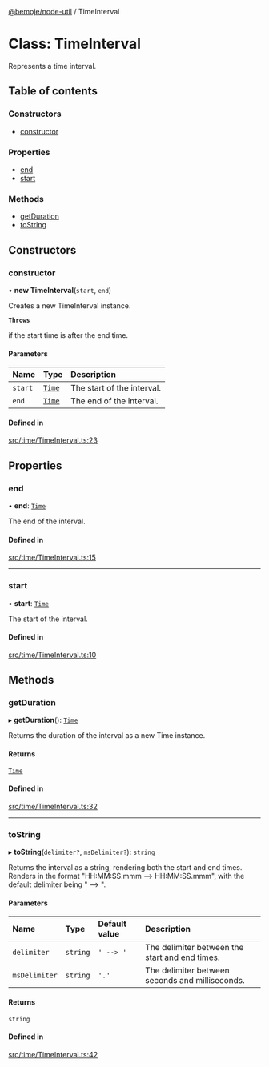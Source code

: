 [@bemoje/node-util](/docs/index.md) / TimeInterval

# Class: TimeInterval

Represents a time interval.

## Table of contents

### Constructors

- [constructor](/docs/classes/TimeInterval.md#constructor)

### Properties

- [end](/docs/classes/TimeInterval.md#end)
- [start](/docs/classes/TimeInterval.md#start)

### Methods

- [getDuration](/docs/classes/TimeInterval.md#getduration)
- [toString](/docs/classes/TimeInterval.md#tostring)

## Constructors

### constructor

• **new TimeInterval**(`start`, `end`)

Creates a new TimeInterval instance.

**`Throws`**

if the start time is after the end time.

#### Parameters

| Name | Type | Description |
| :------ | :------ | :------ |
| `start` | [`Time`](/docs/classes/Time.md) | The start of the interval. |
| `end` | [`Time`](/docs/classes/Time.md) | The end of the interval. |

#### Defined in

[src/time/TimeInterval.ts:23](https://github.com/bemoje/bemoje-node-util/blob/3683199/src/time/TimeInterval.ts#L23)

## Properties

### end

• **end**: [`Time`](/docs/classes/Time.md)

The end of the interval.

#### Defined in

[src/time/TimeInterval.ts:15](https://github.com/bemoje/bemoje-node-util/blob/3683199/src/time/TimeInterval.ts#L15)

___

### start

• **start**: [`Time`](/docs/classes/Time.md)

The start of the interval.

#### Defined in

[src/time/TimeInterval.ts:10](https://github.com/bemoje/bemoje-node-util/blob/3683199/src/time/TimeInterval.ts#L10)

## Methods

### getDuration

▸ **getDuration**(): [`Time`](/docs/classes/Time.md)

Returns the duration of the interval as a new Time instance.

#### Returns

[`Time`](/docs/classes/Time.md)

#### Defined in

[src/time/TimeInterval.ts:32](https://github.com/bemoje/bemoje-node-util/blob/3683199/src/time/TimeInterval.ts#L32)

___

### toString

▸ **toString**(`delimiter?`, `msDelimiter?`): `string`

Returns the interval as a string, rendering both the start and end times.
Renders in the format "HH:MM:SS.mmm --> HH:MM:SS.mmm", with the default delimiter being " --> ".

#### Parameters

| Name | Type | Default value | Description |
| :------ | :------ | :------ | :------ |
| `delimiter` | `string` | `' --> '` | The delimiter between the start and end times. |
| `msDelimiter` | `string` | `'.'` | The delimiter between seconds and milliseconds. |

#### Returns

`string`

#### Defined in

[src/time/TimeInterval.ts:42](https://github.com/bemoje/bemoje-node-util/blob/3683199/src/time/TimeInterval.ts#L42)
